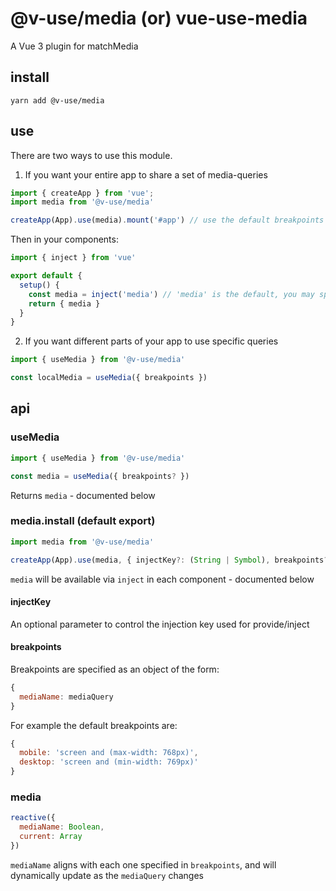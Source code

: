 # @v-use/media (or) vue-use-media

A Vue 3 plugin for matchMedia

## install

```shell
yarn add @v-use/media
```

## use

There are two ways to use this module.

1. If you want your entire app to share a set of media-queries

```javascript
import { createApp } from 'vue';
import media from '@v-use/media'

createApp(App).use(media).mount('#app') // use the default breakpoints
```

Then in your components:

```javascript
import { inject } from 'vue'

export default {
  setup() {
    const media = inject('media') // 'media' is the default, you may specify an alternate key
    return { media }
  }
}
```

2. If you want different parts of your app to use specific queries

```javascript
import { useMedia } from '@v-use/media'

const localMedia = useMedia({ breakpoints })
```

## api

### useMedia

```javascript
import { useMedia } from '@v-use/media'

const media = useMedia({ breakpoints? })
```

Returns `media` - documented below

### media.install (default export)

```javascript
import media from '@v-use/media'

createApp(App).use(media, { injectKey?: (String | Symbol), breakpoints?: Object }).mount('#app')
```

`media` will be available via `inject` in each component - documented below

#### injectKey

An optional parameter to control the injection key used for provide/inject

#### breakpoints

Breakpoints are specified as an object of the form:

```javascript
{
  mediaName: mediaQuery
}
```

For example the default breakpoints are:

```javascript
{
  mobile: 'screen and (max-width: 768px)',
  desktop: 'screen and (min-width: 769px)'
}
```

### media

```javascript
reactive({
  mediaName: Boolean,
  current: Array
})
```

`mediaName` aligns with each one specified in `breakpoints`, and will dynamically update as the `mediaQuery` changes
